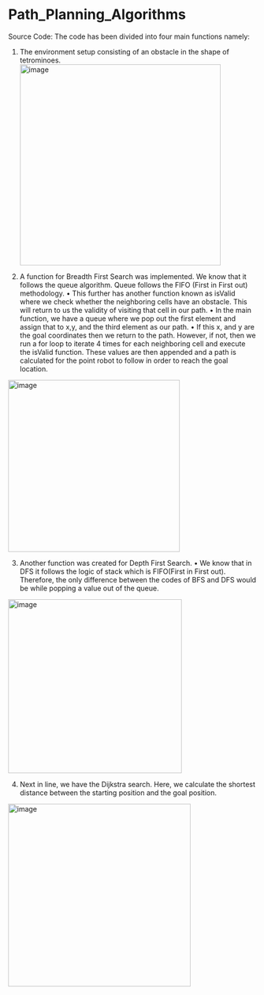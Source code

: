 # Path_Planning_Algorithms

Source Code: The code has been divided into four main functions namely:
1. The environment setup consisting of an obstacle in the shape of tetrominoes.
   <img width="407" alt="image" src="https://github.com/malaviyaneha/Path_Planning_Algorithms/assets/116248447/fbf08151-4760-4a71-924a-4593a39d2185">

3. A function for Breadth First Search was implemented. We know that it follows the queue
algorithm. Queue follows the FIFO (First in First out) methodology.
• This further has another function known as isValid where we check whether the
neighboring cells have an obstacle. This will return to us the validity of visiting that
cell in our path.
• In the main function, we have a queue where we pop out the first element and
assign that to x,y, and the third element as our path.
• If this x, and y are the goal coordinates then we return to the path. However, if not,
then we run a for loop to iterate 4 times for each neighboring cell and execute the
isValid function. These values are then appended and a path is calculated for the
point robot to follow in order to reach the goal location.

<img width="348" alt="image" src="https://github.com/malaviyaneha/Path_Planning_Algorithms/assets/116248447/45fe142c-afc8-4dc5-aa67-b3bf774f4cb6">

3. Another function was created for Depth First Search.
• We know that in DFS it follows the logic of stack which is FIFO(First in First out).
Therefore, the only difference between the codes of BFS and DFS would be while
popping a value out of the queue.

<img width="352" alt="image" src="https://github.com/malaviyaneha/Path_Planning_Algorithms/assets/116248447/0fc8452b-f8f9-4017-b825-4cff922b82ab">

4. Next in line, we have the Dijkstra search. Here, we calculate the shortest distance between
the starting position and the goal position.

<img width="370" alt="image" src="https://github.com/malaviyaneha/Path_Planning_Algorithms/assets/116248447/872cd170-7669-49e7-9d7a-361682b294e3">

